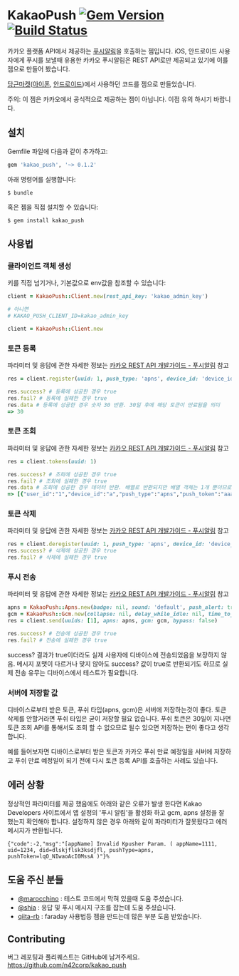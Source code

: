 # KakaoPush [![Gem Version](https://badge.fury.io/rb/kakao_push.svg)](https://badge.fury.io/rb/kakao_push) [![Build Status](https://travis-ci.org/n42corp/kakao_push.svg)](https://travis-ci.org/n42corp/kakao_push)

카카오 플랫폼 API에서 제공하는 [푸시알림](https://developers.kakao.com/features/platform#푸시-알림)을 호출하는 젬입니다. iOS, 안드로이드 사용자에게 푸시를 보낼때 유용한 카카오 푸시알림은 REST API로만 제공되고 있기에 이를 젬으로 만들어 봤습니다.

[당근마켓](https://www.daangn.com/)([아이폰](https://itunes.apple.com/kr/app/pangyojangteo/id1018769995?l=ko&ls=1&mt=8), [안드로이드](https://play.google.com/store/apps/details?id=com.towneers.www))에서 사용하던 코드를 젬으로 만들었습니다.

주의: 이 젬은 카카오에서 공식적으로 제공하는 젬이 아닙니다. 이점 유의 하시기 바랍니다.

## 설치

Gemfile 파일에 다음과 같이 추가하고:

```ruby
gem 'kakao_push', '~> 0.1.2'
```

아래 명령어를 실행합니다:

    $ bundle

혹은 젬을 직접 설치할 수 있습니다:

    $ gem install kakao_push

## 사용법

### 클라이언트 객체 생성

키를 직접 넘기거나, 기본값으로 env값을 참조할 수 있습니다:

```ruby
client = KakaoPush::Client.new(rest_api_key: 'kakao_admin_key')

# 아니면
# KAKAO_PUSH_CLIENT_ID=kakao_admin_key

client = KakaoPush::Client.new
```

### 토큰 등록

파라미터 및 응답에 관한 자세한 정보는 [카카오 REST API 개발가이드 - 푸시알림](https://developers.kakao.com/docs/restapi#푸시-알림) 참고

```ruby
res = client.register(uuid: 1, push_type: 'apns', device_id: 'device_id', push_token: 'push_token')

res.success? # 등록에 성공한 경우 true
res.fail? # 등록에 실패한 경우 true
res.data # 등록에 성공한 경우 숫자 30 반환. 30일 후에 해당 토큰이 만료됨을 의미
=> 30
```

### 토큰 조회

파라미터 및 응답에 관한 자세한 정보는 [카카오 REST API 개발가이드 - 푸시알림](https://developers.kakao.com/docs/restapi#푸시-알림) 참고

```ruby
res = client.tokens(uuid: 1)

res.success? # 조희에 성공한 경우 true
res.fail? # 조회에 실패한 경우 true
res.data # 조회에 성공한 경우 데이터 반환. 배열로 반환되지만 배열 객체는 1개 뿐이므로 유의
=> [{"user_id":"1","device_id":"a","push_type":"apns","push_token":"aaa","created_at":"2015-12-11T11:34:17Z","updated_at":"2015-12-11T11:34:17Z"}]
```

### 토큰 삭제

파라미터 및 응답에 관한 자세한 정보는 [카카오 REST API 개발가이드 - 푸시알림](https://developers.kakao.com/docs/restapi#푸시-알림) 참고

```ruby
res = client.deregister(uuid: 1, push_type: 'apns', device_id: 'device_id')
res.success? # 삭제에 성공한 경우 true
res.fail? # 삭제에 실패한 경우 true
```

### 푸시 전송

파라미터 및 응답에 관한 자세한 정보는 [카카오 REST API 개발가이드 - 푸시알림](https://developers.kakao.com/docs/restapi#푸시-알림) 참고

```ruby
apns = KakaoPush::Apns.new(badge: nil, sound: 'default', push_alert: true, message: nil, custom_field: nil, push_token: nil)
gcm = KakaoPush::Gcm.new(collapse: nil, delay_while_idle: nil, time_to_live: nil, dry_run: nil, priority: nil, return_url: nil, custom_field: 'data', push_token: nil)
res = client.send(uuids: [1], apns: apns, gcm: gcm, bypass: false)

res.success? # 전송에 성공한 경우 true
res.fail? # 전송에 실패한 경우 true
```

success? 결과가 true이더라도 실제 사용자에 디바이스에 전송되었음을 보장하지 않음. 메시지 포맷이 다르거나 맞지 않아도 success? 값이 true로 반환되기도 하므로 실제 전송 유무는 디바이스에서 테스트가 필요합니다.

### 서버에 저장할 값

디바이스로부터 받은 토큰, 푸쉬 타입(apns, gcm)은 서버에 저장하는것이 좋다. 토큰 삭제를 안할거라면 푸쉬 타입은 굳이 저장할 필요 없습니다. 푸쉬 토큰은 30일이 지나면 토큰 조회 API를 통해서도 조회 할 수 없으므로 될수 있으면 저장하는 편이 좋다고 생각합니다.

예를 들어보자면 디바이스로부터 받은 토큰과 카카오 푸쉬 만료 예정일을 서버에 저장하고 푸쉬 만료 예정일이 되기 전에 다시 토큰 등록 API를 호출하는 사례도 있습니다.

## 에러 상황

정상적인 파라미터를 제공 했음에도 아래와 같은 오류가 발생 한다면 Kakao Developers 사이트에서 앱 설정의 '푸시 알림'을 활성화 하고 gcm, apns 설정을 잘 했는지 확인해야 합니다. 설정하지 않은 경우 아래와 같이 파라미터가 잘못됬다고 에러 메시지가 반환됩니다.

```
{"code":-2,"msg":"[appName] Invalid Kpusher Param. ( appName=1111, uid=1234, did=dlskjflsk3ksdjfl, pushType=apns, pushToken=lqO_NIwaoAcI0MssA )"}%
```

## 도움 주신 분들

- [@marocchino](https://github.com/marocchino) : 테스트 코드에서 막혀 있을때 도움 주셨습니다.
- [@shia](https://github.com/riseshia) : 응답 및 푸시 메시지 구조를 잡는데 도움 주셨습니다. 
- [qiita-rb](https://github.com/increments/qiita-rb) : faraday 사용법등 젬을 만드는데 많은 부분 도움 받았습니다.

## Contributing

버그 레포팅과 풀리퀘스트는 GitHub에 남겨주세요. https://github.com/n42corp/kakao_push
